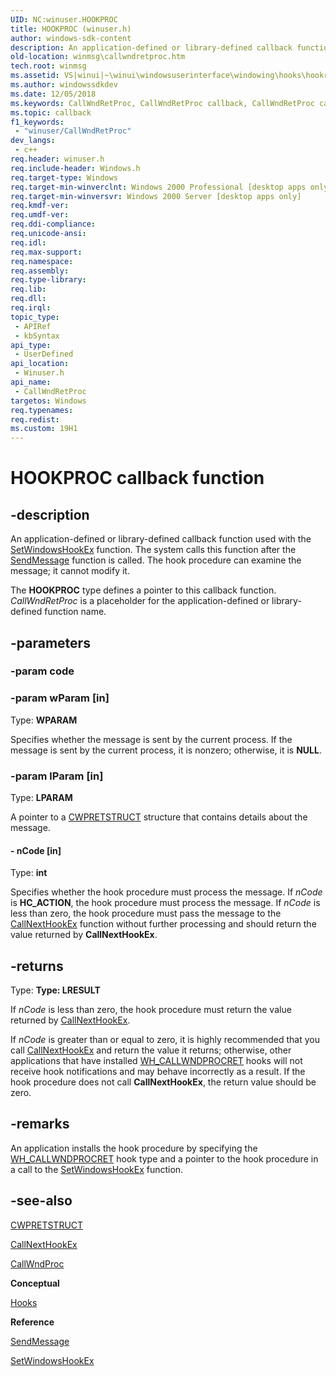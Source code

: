 ```yaml
---
UID: NC:winuser.HOOKPROC
title: HOOKPROC (winuser.h)
author: windows-sdk-content
description: An application-defined or library-defined callback function used with the SetWindowsHookEx function. The system calls this function after the SendMessage function is called. The hook procedure can examine the message; it cannot modify it.
old-location: winmsg\callwndretproc.htm
tech.root: winmsg
ms.assetid: VS|winui|~\winui\windowsuserinterface\windowing\hooks\hookreference\hookfunctions\callwndretproc.htm
ms.author: windowssdkdev
ms.date: 12/05/2018
ms.keywords: CallWndRetProc, CallWndRetProc callback, CallWndRetProc callback function [Windows and Messages], HOOKPROC, _win32_CallWndRetProc, _win32_callwndretproc_cpp, winmsg.callwndretproc, winui._win32_callwndretproc, winuser/CallWndRetProc
ms.topic: callback
f1_keywords: 
 - "winuser/CallWndRetProc"
dev_langs:
 - c++
req.header: winuser.h
req.include-header: Windows.h
req.target-type: Windows
req.target-min-winverclnt: Windows 2000 Professional [desktop apps only]
req.target-min-winversvr: Windows 2000 Server [desktop apps only]
req.kmdf-ver: 
req.umdf-ver: 
req.ddi-compliance: 
req.unicode-ansi: 
req.idl: 
req.max-support: 
req.namespace: 
req.assembly: 
req.type-library: 
req.lib: 
req.dll: 
req.irql: 
topic_type:
 - APIRef
 - kbSyntax
api_type:
 - UserDefined
api_location:
 - Winuser.h
api_name:
 - CallWndRetProc
targetos: Windows
req.typenames: 
req.redist: 
ms.custom: 19H1
---
```


# HOOKPROC callback function


## -description


An application-defined or library-defined callback function used with the <a href="https://docs.microsoft.com/windows/desktop/api/winuser/nf-winuser-setwindowshookexa">SetWindowsHookEx</a> function. The system calls this function after the <a href="https://docs.microsoft.com/windows/desktop/api/winuser/nf-winuser-sendmessage">SendMessage</a> function is called. The hook procedure can examine the message; it cannot modify it.

The <b>HOOKPROC</b> type defines a pointer to this callback function. <i>CallWndRetProc</i> is a placeholder for the application-defined or library-defined function name.


## -parameters




### -param code


### -param wParam [in]

Type: <b>WPARAM</b>

Specifies whether the message is sent by the current process. If the message is sent by the current process, it is nonzero; otherwise, it is <b>NULL</b>. 


### -param lParam [in]

Type: <b>LPARAM</b>

A pointer to a <a href="https://docs.microsoft.com/windows/desktop/api/winuser/ns-winuser-cwpretstruct">CWPRETSTRUCT</a> structure that contains details about the message. 


#### - nCode [in]

Type: <b>int</b>

Specifies whether the hook procedure must process the message. If <i>nCode</i> is <b>HC_ACTION</b>, the hook procedure must process the message. If 	<i>nCode</i> is less than zero, the hook procedure must pass the message to the <a href="https://docs.microsoft.com/windows/desktop/api/winuser/nf-winuser-callnexthookex">CallNextHookEx</a> function without further processing and should return the value returned by <b>CallNextHookEx</b>. 


## -returns



Type: <strong>Type: <b>LRESULT</b>
</strong>

If <i>nCode</i> is less than zero, the hook procedure must return the value returned by <a href="https://docs.microsoft.com/windows/desktop/api/winuser/nf-winuser-callnexthookex">CallNextHookEx</a>. 

If <i>nCode</i> is greater than or equal to zero, it is highly recommended that you call <a href="https://docs.microsoft.com/windows/desktop/api/winuser/nf-winuser-callnexthookex">CallNextHookEx</a> and return the value it returns; otherwise, other applications that have installed <a href="https://docs.microsoft.com/windows/desktop/winmsg/about-hooks">WH_CALLWNDPROCRET</a> hooks will not receive hook notifications and may behave incorrectly as a result. If the hook procedure does not call <b>CallNextHookEx</b>, the return value should be zero. 




## -remarks



An application installs the hook procedure by specifying the <a href="https://docs.microsoft.com/windows/desktop/winmsg/about-hooks">WH_CALLWNDPROCRET</a> hook type and a pointer to the hook procedure in a call to the <a href="https://docs.microsoft.com/windows/desktop/api/winuser/nf-winuser-setwindowshookexa">SetWindowsHookEx</a> function. 




## -see-also




<a href="https://docs.microsoft.com/windows/desktop/api/winuser/ns-winuser-cwpretstruct">CWPRETSTRUCT</a>



<a href="https://docs.microsoft.com/windows/desktop/api/winuser/nf-winuser-callnexthookex">CallNextHookEx</a>



<a href="https://docs.microsoft.com/previous-versions/windows/desktop/legacy/ms644975(v=vs.85)">CallWndProc</a>



<b>Conceptual</b>



<a href="https://docs.microsoft.com/windows/desktop/winmsg/hooks">Hooks</a>



<b>Reference</b>



<a href="https://docs.microsoft.com/windows/desktop/api/winuser/nf-winuser-sendmessage">SendMessage</a>



<a href="https://docs.microsoft.com/windows/desktop/api/winuser/nf-winuser-setwindowshookexa">SetWindowsHookEx</a>
 

 

